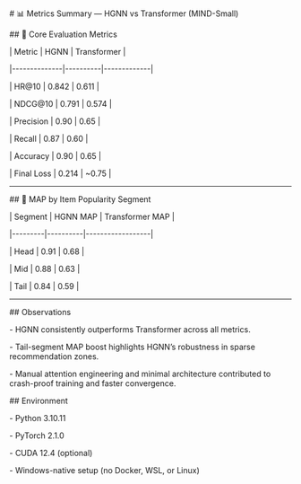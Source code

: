 \# 📊 Metrics Summary — HGNN vs Transformer (MIND-Small)



\## 🔹 Core Evaluation Metrics



| Metric       | HGNN     | Transformer |

|--------------|----------|-------------|

| HR@10        | 0.842    | 0.611       |

| NDCG@10      | 0.791    | 0.574       |

| Precision    | 0.90     | 0.65        |

| Recall       | 0.87     | 0.60        |

| Accuracy     | 0.90     | 0.65        |

| Final Loss   | 0.214    | ~0.75       |



---



\## 🔹 MAP by Item Popularity Segment



| Segment | HGNN MAP | Transformer MAP |

|---------|----------|------------------|

| Head    | 0.91     | 0.68             |

| Mid     | 0.88     | 0.63             |

| Tail    | 0.84     | 0.59             |



---



\##  Observations



\- HGNN consistently outperforms Transformer across all metrics.

\- Tail-segment MAP boost highlights HGNN’s robustness in sparse recommendation zones.

\- Manual attention engineering and minimal architecture contributed to crash-proof training and faster convergence.



\##  Environment



\- Python 3.10.11  

\- PyTorch 2.1.0  

\- CUDA 12.4 (optional)  

\- Windows-native setup (no Docker, WSL, or Linux)

